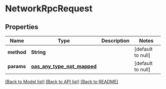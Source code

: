 # NetworkRpcRequest

## Properties

| Name       | Type                               | Description | Notes             |
| ---------- | ---------------------------------- | ----------- | ----------------- |
| **method** | **String**                         |             | [default to null] |
| **params** | [**oas_any_type_not_mapped**](.md) |             | [default to null] |

[[Back to Model list]](../README.md#documentation-for-models) [[Back to API list]](../README.md#documentation-for-api-endpoints) [[Back to README]](../README.md)
